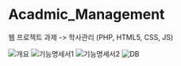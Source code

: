 # Acadmic_Management

웹 프로젝트 과제 -> 학사관리 (PHP, HTML5, CSS, JS) 


![개요](https://user-images.githubusercontent.com/49806698/136399519-7b56604d-c046-4f3b-89e4-d0d2dbf3c563.PNG)
![기능명세서1](https://user-images.githubusercontent.com/49806698/136399868-53cb7281-4bd2-4dc3-b274-cf4ffc4aaaef.PNG)
![기능명세서2](https://user-images.githubusercontent.com/49806698/136399880-1a0372b7-0b0f-482e-be03-dc37a0405492.PNG)
![DB](https://user-images.githubusercontent.com/49806698/136399904-a3419e02-9000-4c13-9110-b19112db9c4b.PNG)


